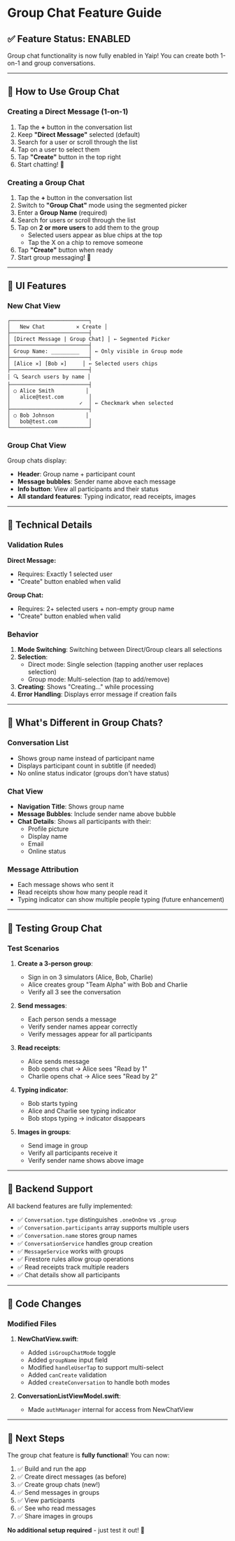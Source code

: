# Group Chat Feature Guide

## ✅ Feature Status: ENABLED

Group chat functionality is now fully enabled in Yaip! You can create both 1-on-1 and group conversations.

---

## 🎯 How to Use Group Chat

### Creating a Direct Message (1-on-1)

1. Tap the **+** button in the conversation list
2. Keep **"Direct Message"** selected (default)
3. Search for a user or scroll through the list
4. Tap on a user to select them
5. Tap **"Create"** button in the top right
6. Start chatting! 💬

### Creating a Group Chat

1. Tap the **+** button in the conversation list
2. Switch to **"Group Chat"** mode using the segmented picker
3. Enter a **Group Name** (required)
4. Search for users or scroll through the list
5. Tap on **2 or more users** to add them to the group
   - Selected users appear as blue chips at the top
   - Tap the X on a chip to remove someone
6. Tap **"Create"** button when ready
7. Start group messaging! 🎉

---

## 📱 UI Features

### New Chat View

```
┌─────────────────────────┐
│   New Chat          ✕ Create │
├─────────────────────────┤
│ [Direct Message | Group Chat] │ ← Segmented Picker
├─────────────────────────┤
│ Group Name: _________   │ ← Only visible in Group mode
├─────────────────────────┤
│ [Alice ✕] [Bob ✕]     │ ← Selected users chips
├─────────────────────────┤
│ 🔍 Search users by name │
├─────────────────────────┤
│ ○ Alice Smith          │
│   alice@test.com        │
│                      ✓  │ ← Checkmark when selected
├─────────────────────────┤
│ ○ Bob Johnson          │
│   bob@test.com          │
└─────────────────────────┘
```

### Group Chat View

Group chats display:
- **Header**: Group name + participant count
- **Message bubbles**: Sender name above each message
- **Info button**: View all participants and their status
- **All standard features**: Typing indicator, read receipts, images

---

## 🔧 Technical Details

### Validation Rules

**Direct Message:**
- Requires: Exactly 1 selected user
- "Create" button enabled when valid

**Group Chat:**
- Requires: 2+ selected users + non-empty group name
- "Create" button enabled when valid

### Behavior

1. **Mode Switching**: Switching between Direct/Group clears all selections
2. **Selection**:
   - Direct mode: Single selection (tapping another user replaces selection)
   - Group mode: Multi-selection (tap to add/remove)
3. **Creating**: Shows "Creating..." while processing
4. **Error Handling**: Displays error message if creation fails

---

## 🎨 What's Different in Group Chats?

### Conversation List
- Shows group name instead of participant name
- Displays participant count in subtitle (if needed)
- No online status indicator (groups don't have status)

### Chat View
- **Navigation Title**: Shows group name
- **Message Bubbles**: Include sender name above bubble
- **Chat Details**: Shows all participants with their:
  - Profile picture
  - Display name
  - Email
  - Online status

### Message Attribution
- Each message shows who sent it
- Read receipts show how many people read it
- Typing indicator can show multiple people typing (future enhancement)

---

## 🧪 Testing Group Chat

### Test Scenarios

1. **Create a 3-person group**:
   - Sign in on 3 simulators (Alice, Bob, Charlie)
   - Alice creates group "Team Alpha" with Bob and Charlie
   - Verify all 3 see the conversation

2. **Send messages**:
   - Each person sends a message
   - Verify sender names appear correctly
   - Verify messages appear for all participants

3. **Read receipts**:
   - Alice sends message
   - Bob opens chat → Alice sees "Read by 1"
   - Charlie opens chat → Alice sees "Read by 2"

4. **Typing indicator**:
   - Bob starts typing
   - Alice and Charlie see typing indicator
   - Bob stops typing → indicator disappears

5. **Images in groups**:
   - Send image in group
   - Verify all participants receive it
   - Verify sender name shows above image

---

## 🚀 Backend Support

All backend features are fully implemented:

- ✅ `Conversation.type` distinguishes `.oneOnOne` vs `.group`
- ✅ `Conversation.participants` array supports multiple users
- ✅ `Conversation.name` stores group names
- ✅ `ConversationService` handles group creation
- ✅ `MessageService` works with groups
- ✅ Firestore rules allow group operations
- ✅ Read receipts track multiple readers
- ✅ Chat details show all participants

---

## 📝 Code Changes

### Modified Files

1. **NewChatView.swift**:
   - Added `isGroupChatMode` toggle
   - Added `groupName` input field
   - Modified `handleUserTap` to support multi-select
   - Added `canCreate` validation
   - Added `createConversation` to handle both modes

2. **ConversationListViewModel.swift**:
   - Made `authManager` internal for access from NewChatView

---

## 🎯 Next Steps

The group chat feature is **fully functional**! You can now:

1. ✅ Build and run the app
2. ✅ Create direct messages (as before)
3. ✅ Create group chats (new!)
4. ✅ Send messages in groups
5. ✅ View participants
6. ✅ See who read messages
7. ✅ Share images in groups

**No additional setup required** - just test it out! 🚀

